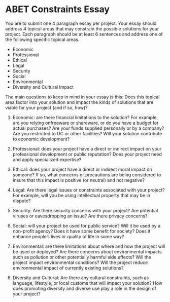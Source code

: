 # ABET Constraints Essay

You are to submit one 4 paragraph essay per project. Your essay should address 4 topical areas that may constrain the possible solutions for your project. Each paragraph should be at least 6 sentences and address one of the following specific topical areas.

* Economic
* Professional
* Ethical
* Legal
* Security
* Social
* Environmental
* Diversity and Cultural Impact

The main questions to keep in mind in your essay is this: Does this topical area factor into your solution and impact the kinds of solutions that are viable for your project (and if so, how)?

1. Economic: are there financial limitations to the solution? For example, are you relying onfreeware or shareware, or do you have a budget for actual purchases? Are your funds supplied personally or by a company? Are you restricted to UC or other facilities? Will your solution contribute to economic development?

2. Professional: does your project have a direct or indirect impact on your professional development or public reputation? Does your project need and apply specialized expertise?

3. Ethical: does your project have a direct or indirect moral impact on someone? If so, what concerns or precautions are being considered to insure that this impact is positive (or neutral) and not negative?

4. Legal: Are there legal issues or constraints associated with your project? For example, will you be using intellectual property that may be in dispute?

5. Security: Are there security concerns with your project? Are potential viruses or eavesdropping an issue? Are there privacy concerns?

6. Social: will your project be used for public service? Will it be used by a non-profit agency? Does it have some benefit for society? Does it enhance people’s lives or quality of life in some way?

7. Environmental: are there limitations about where and how the project will be used or deployed? Are there concerns about environmental impacts such as pollution or other potentially harmful side effects? Will the project impact environmental conditions? Will the project reduce environmental impact of currently existing solutions?

8. Diversity and Cultural: Are there any cultural constraints, such as language, lifestyle, or local customs that will impact your solution? How does promoting diversity and diverse use play a role in the design of your project?
